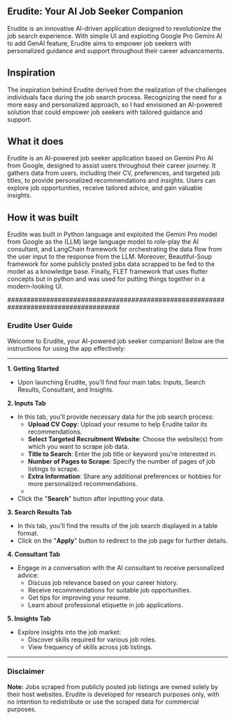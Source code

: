 ## Erudite: Your AI Job Seeker Companion

Erudite is an innovative AI-driven application designed to revolutionize the job search experience. With simple UI and exploiting Google Pro Gemini AI  to add GenAI feature, Erudite aims to empower job seekers with personalized guidance and support throughout their career advancements.


## Inspiration

The inspiration behind Erudite derived from the realization of the challenges individuals face during the job search process. Recognizing the need for a more easy and personalized approach, so I had envisioned an AI-powered solution that could empower job seekers with tailored guidance and support.

## What it does

Erudite is an AI-powered job seeker application based on Gemini Pro AI from Google, designed to assist users throughout their career journey. It gathers data from users, including their CV, preferences, and targeted job titles, to provide personalized recommendations and insights. Users can explore job opportunities, receive tailored advice, and gain valuable insights.

## How it was built

Erudite was built in Python language and exploited the Gemini Pro model from Google as the (LLM) large language model to role-play the AI consultant, and LangChain framework for orchestrating the data flow from the user input to the response from the LLM. Moreover, Beautiful-Soup framework for some publicly posted jobs data scrapped to be fed to the model as a knowledge base. Finally, FLET framework that uses flutter concepts but in python and was used for putting things together in a modern-looking UI.

#####################################################################################

### Erudite User Guide

Welcome to Erudite, your AI-powered job seeker companion! Below are the instructions for using the app effectively:

---

**1. Getting Started**

- Upon launching Erudite, you'll find four main tabs: Inputs, Search Results, Consultant, and Insights.

**2. Inputs Tab**

- In this tab, you'll provide necessary data for the job search process:
  - **Upload CV Copy**: Upload your resume to help Erudite tailor its recommendations.
  - **Select Targeted Recruitment Website**: Choose the website(s) from which you want to scrape job data.
  - **Title to Search**: Enter the job title or keyword you're interested in.
  - **Number of Pages to Scrape**: Specify the number of pages of job listings to scrape.
  - **Extra Information**: Share any additional preferences or hobbies for more personalized recommendations.
  - 
- Click the "**Search**" button after inputting your data.

**3. Search Results Tab**

- In this tab, you'll find the results of the job search displayed in a table format.
- Click on the "**Apply**" button to redirect to the job page for further details.

**4. Consultant Tab**

- Engage in a conversation with the AI consultant to receive personalized advice:
  - Discuss job relevance based on your career history.
  - Receive recommendations for suitable job opportunities.
  - Get tips for improving your resume.
  - Learn about professional etiquette in job applications.

**5. Insights Tab**

- Explore insights into the job market:
  - Discover skills required for various job roles.
  - View frequency of skills across job listings.
  
---

### Disclaimer

**Note:** Jobs scraped from publicly posted job listings are owned solely by their host websites. Erudite is developed for research purposes only, with no intention to redistribute or use the scraped data for commercial purposes.
